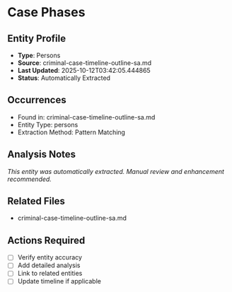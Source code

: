 # Case Phases

## Entity Profile
- **Type**: Persons
- **Source**: criminal-case-timeline-outline-sa.md
- **Last Updated**: 2025-10-12T03:42:05.444865
- **Status**: Automatically Extracted

## Occurrences
- Found in: criminal-case-timeline-outline-sa.md
- Entity Type: persons
- Extraction Method: Pattern Matching

## Analysis Notes
*This entity was automatically extracted. Manual review and enhancement recommended.*

## Related Files
- criminal-case-timeline-outline-sa.md

## Actions Required
- [ ] Verify entity accuracy
- [ ] Add detailed analysis
- [ ] Link to related entities
- [ ] Update timeline if applicable
